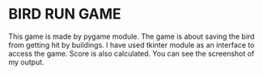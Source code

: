 # BIRD RUN GAME

This game is made by pygame module. The game is about saving the bird from getting hit by buildings. I have used tkinter module as an interface to access the game. Score is also calculated. You can see the screenshot of my output.
